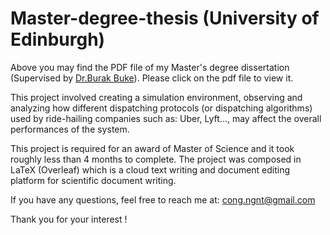 # Master-degree-thesis (University of Edinburgh)
Above you may find the PDF file of my Master's degree dissertation (Supervised by [Dr.Burak Buke](https://www.maths.ed.ac.uk/~bbuke/bio/)). Please click on the pdf file to view it.

This project involved creating a simulation environment, observing and analyzing how different dispatching protocols (or dispatching algorithms) used by ride-hailing companies such as: Uber, Lyft..., may affect the overall performances of the system.

This project is required for an award of Master of Science and it took roughly less than 4 months to complete. The project was composed in LaTeX (Overleaf) which is a cloud text writing and document editing platform for scientific document writing.

If you have any questions, feel free to reach me at: cong.ngnt@gmail.com

Thank you for your interest ! 
